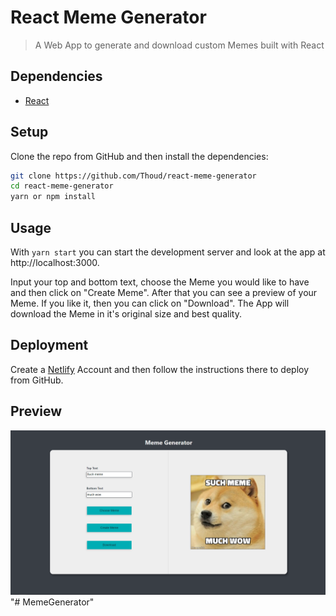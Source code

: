 # React Meme Generator

> A Web App to generate and download custom Memes built with React

## Dependencies

- [React](https://reactjs.org/)

## Setup

Clone the repo from GitHub and then install the dependencies:

```sh
git clone https://github.com/Thoud/react-meme-generator
cd react-meme-generator
yarn or npm install
```

## Usage

With `yarn start` you can start the development server and look at the app at http://localhost:3000.

Input your top and bottom text, choose the Meme you would like to have and then click on "Create Meme".
After that you can see a preview of your Meme. If you like it, then you can click on "Download".
The App will download the Meme in it's original size and best quality.

## Deployment

Create a [Netlify](https://www.netlify.com/) Account and then follow the instructions there to deploy from GitHub.

## Preview

![Preview of the app](/images/page.png 'Preview of the app')
"# MemeGenerator" 
